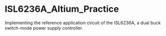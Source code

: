 # ISL6236A_Altium_Practice
Implementing the reference application circuit of the ISL6236A, a dual buck switch-mode power supply controller.
